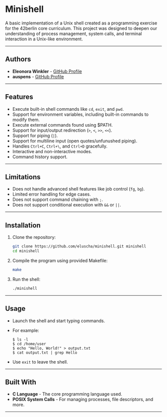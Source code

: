
# Minishell

A basic implementation of a Unix shell created as a programming exercise for the 42berlin core curriculum. 
This project was designed to deepen our understanding of process management, system calls, and terminal interaction in a Unix-like environment.


---

## Authors

- **Eleonora Winkler** - [GitHub Profile](https://github.com/eluscha)
- **auspens** - [GitHub Profile](https://github.com/auspens)

---

## Features

- Execute built-in shell commands like `cd`, `exit`, and `pwd`.
- Support for environment variables, including built-in commands to modify them.
- Execute external commands found using $PATH.
- Support for input/output redirection (`>`, `<`, `>>`, `<<`).
- Support for piping (`|`).
- Support for multiline input (open quotes/unfunushed piping).
- Handles `Ctrl+C`, `Ctrl+\`, and `Ctrl+D` gracefully.
- Interactive and non-interactive modes.
- Command history support.

---

## Limitations

- Does not handle advanced shell features like job control (`fg`, `bg`).
- Limited error handling for edge cases.
- Does not support command chaining with `;`.
- Does not support conditional execution with `&&` or `||`.

---

## Installation

1. Clone the repository:

   ```bash
   git clone https://github.com/eluscha/minishell.git minishell
   cd minishell
   ```

2. Compile the program using provided Makefile:

   ```bash
   make
   ```

3. Run the shell:

   ```bash
   ./minishell
   ```

---

## Usage

- Launch the shell and start typing commands.
- For example:

  ```
  $ ls -l
  $ cd /home/user
  $ echo "Hello, World!" > output.txt
  $ cat output.txt | grep Hello
  ```

- Use `exit` to leave the shell.


---

## Built With

- **C Language** - The core programming language used.
- **POSIX System Calls** - For managing processes, file descriptors, and more.

---


